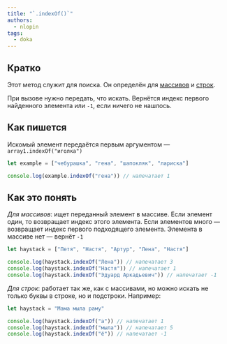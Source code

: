 ```yaml
---
title: "`.indexOf()`"
authors:
  - nlopin
tags:
  - doka
---
```


## Кратко

Этот метод служит для поиска. Он определён для [массивов](/js/arrays/) и [строк](/js/string/).

При вызове нужно передать, что искать. Вернётся индекс первого найденного элемента или `-1`, если ничего не нашлось.

## Как пишется

Искомый элемент передаётся первым аргументом — `array1.indexOf("иголка")`

```js
let example = ["чебурашка", "гена", "шапокляк", "лариска"]

console.log(example.indexOf("гена")) // напечатает 1
```

## Как это понять

_Для массивов_: ищет переданный элемент в массиве. Если элемент один, то возвращает индекс этого элемента. Если элементов много — возвращает индекс первого подходящего элемента. Элемента в массиве нет — вернёт `-1`

```js
let haystack = ["Петя", "Настя", "Артур", "Лена", "Настя"]

console.log(haystack.indexOf("Лена")) // напечатает 3
console.log(haystack.indexOf("Настя")) // напечатает 1
console.log(haystack.indexOf("Эдуард Аркадьевич")) // напечатает -1
```

_Для строк_: работает так же, как с массивами, но можно искать не только буквы в строке, но и подстроки. Например:

```js
let haystack = "Мама мыла раму"

console.log(haystack.indexOf("а")) // напечатает 1
console.log(haystack.indexOf("мыла")) // напечатает 5
console.log(haystack.indexOf("ё")) // напечатает -1
```
